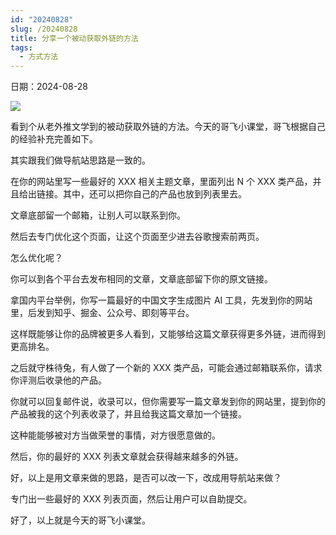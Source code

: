 ```yaml
---
id: "20240828"
slug: /20240828
title: 分享一个被动获取外链的方法
tags:
  - 方式方法
---
```

日期：2024-08-28

![](https://images.lummstudio.com/images/2024/09/miniclass/20240828-01.webp)

看到个从老外推文学到的被动获取外链的方法。今天的哥飞小课堂，哥飞根据自己的经验补充完善如下。

其实跟我们做导航站思路是一致的。

在你的网站里写一些最好的 XXX 相关主题文章，里面列出 N 个 XXX 类产品，并且给出链接。其中，还可以把你自己的产品也放到列表里去。

文章底部留一个邮箱，让别人可以联系到你。

然后去专门优化这个页面，让这个页面至少进去谷歌搜索前两页。

怎么优化呢？

你可以到各个平台去发布相同的文章，文章底部留下你的原文链接。

拿国内平台举例，你写一篇最好的中国文字生成图片 AI 工具，先发到你的网站里，后发到知乎、掘金、公众号、即刻等平台。

这样既能够让你的品牌被更多人看到，又能够给这篇文章获得更多外链，进而得到更高排名。

之后就守株待兔，有人做了一个新的 XXX 类产品，可能会通过邮箱联系你，请求你评测后收录他的产品。

你就可以回复邮件说，收录可以，但你需要写一篇文章发到你的网站里，提到你的产品被我的这个列表收录了，并且给我这篇文章加一个链接。

这种能能够被对方当做荣誉的事情，对方很愿意做的。

然后，你的最好的 XXX 列表文章就会获得越来越多的外链。

好，以上是用文章来做的思路，是否可以改一下，改成用导航站来做？

专门出一些最好的 XXX 列表页面，然后让用户可以自助提交。

好了，以上就是今天的哥飞小课堂。